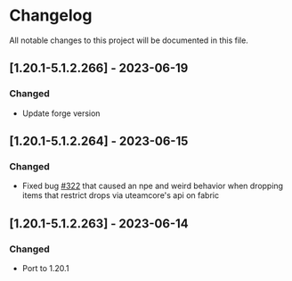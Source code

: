 # Changelog
All notable changes to this project will be documented in this file.

## [1.20.1-5.1.2.266] - 2023-06-19
### Changed
 - Update forge version

## [1.20.1-5.1.2.264] - 2023-06-15
### Changed
 - Fixed bug [#322](https://github.com/MC-U-Team/U-Team-Core/issues/322) that caused an npe and weird behavior when dropping items that restrict drops via uteamcore's api on fabric

## [1.20.1-5.1.2.263] - 2023-06-14
### Changed
 - Port to 1.20.1